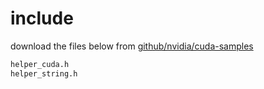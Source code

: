 # include

download the files below from [github/nvidia/cuda-samples](https://github.com/NVIDIA/cuda-samples)

```txt
helper_cuda.h
helper_string.h
```
